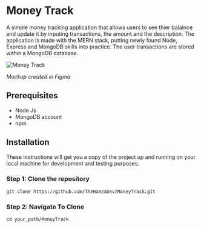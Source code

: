 # Money Track
A simple money tracking application that allows users to see thier balalnce and update it by inputing transactions, the amount and the description. The application is made with the MERN stack, putting newly found Node, Express and MongoDB skills into practice. The user transactions are stored within a MongoDB database.

![Money Track](https://github.com/TheHamzaDev/money-track/assets/143728239/5e0b45ba-a02b-4ff7-8d4c-67fdaaf9d2fa)
<p><i>Mockup created in Figma</i></p>

 ## Prerequisites
 * Node.Js
 * MongoDB account
 * npm

## Installation
These instructions will get you a copy of the project up and running on your local machine for development and testing purposes.

### Step 1: Clone the repository
```
git clone https://github.com/TheHamzaDev/MoneyTrack.git
```
### Step 2: Navigate To Clone
```
cd your_path/MoneyTrack
```

